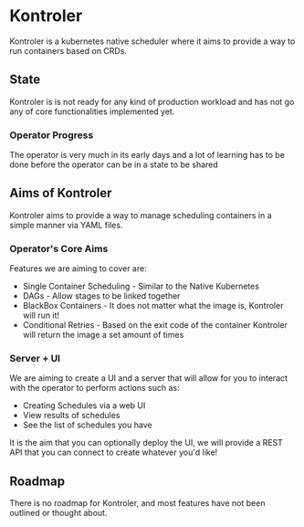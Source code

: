 # Kontroler

Kontroler is a kubernetes native scheduler where it aims to provide a way to run containers based on CRDs.

## State

Kontroler is is not ready for any kind of production workload and has not go any of core functionalities implemented yet.

### Operator Progress

The operator is very much in its early days and a lot of learning has to be done before the operator can be in a state to be shared

## Aims of Kontroler

Kontroler aims to provide a way to manage scheduling containers in a simple manner via YAML files.

### Operator's Core Aims

Features we are aiming to cover are:

* Single Container Scheduling - Similar to the Native Kubernetes
* DAGs - Allow stages to be linked together 
* BlackBox Containers - It does not matter what the image is, Kontroler will run it!
* Conditional Retries - Based on the exit code of the container Kontroler will return the image a set amount of times

### Server + UI

We are aiming to create a UI and a server that will allow for you to interact with the operator to perform actions such as:

* Creating Schedules via a web UI
* View results of schedules
* See the list of schedules you have

It is the aim that you can optionally deploy the UI, we will provide a REST API that you can connect to create whatever you'd like!

## Roadmap

There is no roadmap for Kontroler, and most features have not been outlined or thought about.

